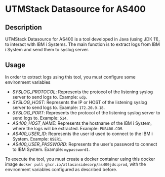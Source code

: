 # UTMStack Datasource for AS400
## Description
UTMStack Datasource for AS400 is a tool developed in Java (using JDK 11), to interact with IBM i Systems.
The main function is to extract logs from IBM i System and send them to syslog server.

## Usage
In order to extract logs using this tool, you must configure some environment variables 

- _SYSLOG_PROTOCOL_: Represents the protocol of the listening syslog server to send logs to. Example: `udp`.
- _SYSLOG_HOST_: Represents the IP or HOST of the listening syslog server to send logs to. Example: `172.20.0.18`.
- _SYSLOG_PORT_: Represents the protocol of the listening syslog server to send logs to. Example: `514`.
- _AS400_HOST_NAME_: Represents  the hostname of the IBM i System, where the logs will be extracted. Example: `PUB400.COM`.
- _AS400_USER_ID_: Represents the user id used to connect to the IBM i System. Example: `USER1`.
- _AS400_USER_PASSWORD_: Represents the user's password to connect to IBM System. Example: `mypassword1`.

To execute the tool, you must create a docker container using this docker image `docker pull ghcr.io/atlasinsidecorp/as400jds:prod`, 
with the environment variables configured as described before.